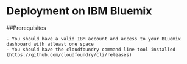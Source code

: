 # Deployment on IBM Bluemix

##Prerequisites

    - You should have a valid IBM account and access to your BLuemix dashboard with atleast one space
    - You should have the cloudfoundry command line tool installed
    (https://github.com/cloudfoundry/cli/releases)
